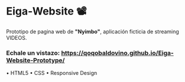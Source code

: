# Eiga-Website 📽 
Prototipo de pagina web de <b>"Nyimbo"</b>, aplicación ficticia de streaming VIDEOS.

### Echale un vistazo: https://qoqobaldovino.github.io/Eiga-Website-Prototype/ 

• HTML5
• CSS
• Responsive Design
